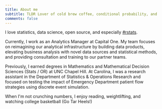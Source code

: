 ```yaml
---
title: About me
subtitle: TLDR Lover of cold brew coffee, conditional probability, and Carolina basketball
comments: false
---
```


I love statistics, data science, open source, and especially [#rstats](https://twitter.com/hashtag/rstats). 

Currently, I work as an Analytics Manager at Capital One. My team focuses on reimagining our analytical infrastructure by building data products, elevating business analysis with novel data sources and statistical methods, and providing consultation and training to our partner teams.

Previously, I earned degrees in Mathematics and Mathematical Decision Sciences (Stats / OR) at UNC Chapel Hill. At Carolina, I was a research assistant in the Department of Statistics & Operations Research and focused on testing the impact of Emergency Department patient flow strategies using discrete event simulation.

When I'm not crunching numbers, I enjoy reading, weightlifting, and watching college basketball (Go Tar Heels!)
